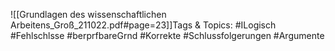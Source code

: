 
![[Grundlagen des wissenschaftlichen Arbeitens_Groß_211022.pdf#page=23]]Tags & Topics:
   #ILogisch
   #Fehlschlsse
   #berprfbareGrnd
   #Korrekte
   #Schlussfolgerungen
   #Argumente
